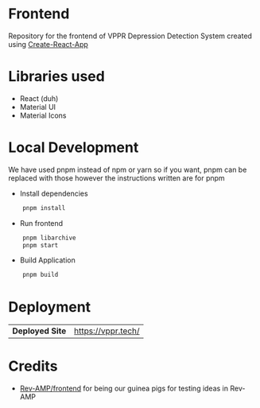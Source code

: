 # **Frontend**

Repository for the frontend of VPPR Depression Detection System created using [Create-React-App](https://github.com/facebook/create-react-app)

# Libraries used

-   React (duh)
-   Material UI
-   Material Icons

# Local Development

We have used pnpm instead of npm or yarn so if you want, pnpm can be replaced with those however the instructions written are for pnpm

-   Install dependencies

```bash
    pnpm install
```

-   Run frontend

```bash
    pnpm libarchive
    pnpm start
```

-   Build Application

```bash
    pnpm build
```

# Deployment

<table style="border:0px">
    <tr>
        <td>
            <b>Deployed Site</b> 
        </td>
        <td>
            <a href="https://vppr.tech/">https://vppr.tech/</a>
        </td>
    </tr>
<table>

# Credits

-   [Rev-AMP/frontend](https://github.com/Rev-AMP/frontend) for being our guinea pigs for testing ideas in Rev-AMP

